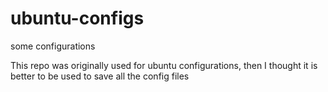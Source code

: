 # ubuntu-configs
some configurations

This repo was originally used for ubuntu configurations, then I thought it is better to be used to save all the config files

